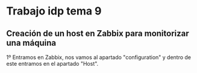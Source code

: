 # Trabajo idp tema 9
## Creación de un host en Zabbix para monitorizar una máquina

1º Entramos en Zabbix, nos vamos al apartado "configuration" y dentro de este entramos en el apartado "Host". 
